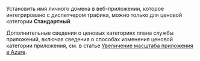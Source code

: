 Установить имя личного домена в веб-приложении, которое интегрировано с диспетчером трафика, можно только для ценовой категории **Стандартный**.  

Дополнительные сведения о ценовых категориях плана службы приложений, включая сведения о способах изменения ценовой категории приложения, см. в статье [Увеличение масштаба приложения в Azure](../articles/app-service/web-sites-scale.md).

